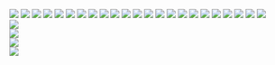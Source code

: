 ![](hex/graphlayouts.png)
![](hex/netrankr.png)
![](hex/networkdata.png)
![](hex/snahelper.png)
![](hex/edgebundle.png)
![](hex/signnet.png)
![](hex/rtoot.png)
![](hex/rgraph6.png)
![](hex/roughnet.png)
![](hex/PSAWR.png)
![](hex/roughsf.png)
![](hex/adaR.png)
![](hex/netUtils.png)
![](hex/Rtumblr.png)
![](hex/webBotparseR.png)
![](hex/webtrackR.png)
![](hex/stabilityAI.png)
![](hex/rang.png)
![](hex/domainator.png)
![](hex/dialrs.png)
![](hex/timeless.png)
![](hex/shortuuid.png)
![](hex/oaqc.png)  
![](hex/paperwizard.png)  
![](hex/rchroma.png)  
![](hex/RBexio.png)  
![](hex/rokemon.png)
